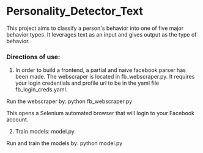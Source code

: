 # Personality_Detector_Text

This project aims to classify a person's behavior into one of five major behavior types. It leverages text as an input and gives output as the type of behavior.

### Directions of use:

1. In order to build a frontend, a partial and naive facebook parser has been made. The webscraper is located in fb_webscraper.py. It requires your login credentials and profile url to be in the yaml file fb_login_creds.yaml.

Run the webscraper by: python fb_webscraper.py

This opens a Selenium automated browser that will login to your Facebook account. 

2. Train models: model.py

Run and train the models by: python model.py
